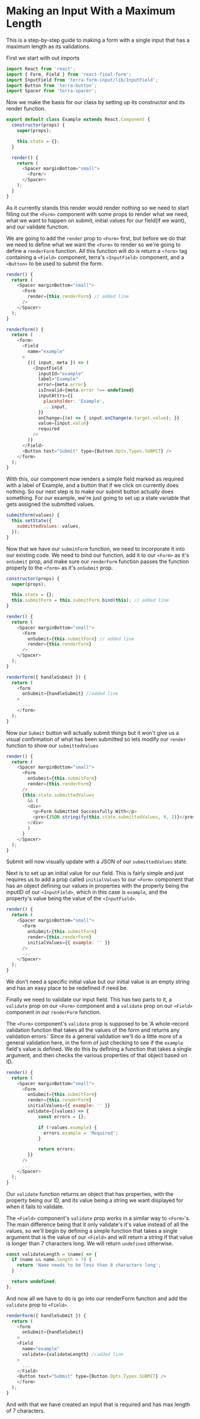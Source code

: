 # Making an Input With a Maximum Length

This is a step-by-step guide to making a form with a single input that has a maximum length as its validations.

First we start with out imports
```javascript
import React from 'react';
import { Form, Field } from 'react-final-form';
import InputField from 'terra-form-input/lib/InputField';
import Button from 'terra-button';
import Spacer from 'terra-spacer';
```

Now we make the basis for our class by setting up its constructor and its render function.
```javascript
export default class Example extends React.Component {
  constructor(props) {
    super(props);

    this.state = {};
  }

  render() {
    return (
      <Spacer marginBottom="small">
        <Form/>
      </Spacer>
    );
  }
}
```

As it currently stands this render would render nothing so we need to start filling out the `<Form>` component with some props to render what we need, what we want to happen on submit, initial values for our field(if we want), and our validate function.

We are going to add the `render` prop to `<Form>` first, but before we do that we need to define what we want the `<Form>` to render so we're going to define a `renderForm` function. All this function will do is return a `<form>` tag containing a `<Field>` component, terra's `<InputField>` component, and a `<Button>` to be used to submit the form.
```javascript
render() {
  return (
    <Spacer marginBottom="small">
      <Form
        render={this.renderForm} // added line
      />
    </Spacer>
  );
}

renderForm() {
  return (
    <form>
      <Field
        name="example"
      >
        {({ input, meta }) => (
          <InputField
            inputId="example"
            label="Example"
            error={meta.error}
            isInvalid={meta.error !== undefined}
            inputAttrs={{
              placeholder: 'Example',
              ...input,
            }}
            onChange={(e) => { input.onChange(e.target.value); }}
            value={input.value}
            required
          />
        )}
      </Field>
      <Button text="Submit" type={Button.Opts.Types.SUBMIT} />
    </form>
  );
}
```

With this, our component now renders a simple field marked as required with a label of Example, and a button that if we click on currently does nothing. So our next step is to make our submit button actually does something. For our example, we're just going to set up a state variable that gets assigned the submitted values.

```javascript
submitForm(values) {
  this.setState({
    submittedValues: values,
  });
}
```

Now that we have our `submitForm` function, we need to incorporate it into our existing code. We need to bind our function, add it to our `<Form>` as it's `onSubmit` prop, and make sure our `renderForm` function passes the function properly to the `<form>` as it's `onSubmit` prop.

```javascript
constructor(props) {
  super(props);

  this.state = {};
  this.submitForm = this.submitForm.bind(this); // added line
}

render() {
  return (
    <Spacer marginBottom="small">
      <Form
        onSubmit={this.submitForm} // added line
        render={this.renderForm}
      />
    </Spacer>
  );
}

renderForm({ handleSubmit }) {
  return (
    <form
      onSubmit={handleSubmit} //added line
    >
      ...
    </form>
  );
}
```

Now our `Submit` button will actually submit things but it won't give us a visual confirmation of what has been submitted so lets modify our `render` function to show our `submittedValues`

```javascript
render() {
  return (
    <Spacer marginBottom="small">
      <Form
        onSubmit={this.submitForm}
        render={this.renderForm}
      />
      {this.state.submittedValues
        && (
        <div>
          <p>Form Submitted Successfully With</p>
          <pre>{JSON.stringify(this.state.submittedValues, 0, 2)}</pre>
        </div>
        )
      }
    </Spacer>
  );
}
```

Submit will now visually update with a JSON of our `submittedValues` state.

Next is to set up an initial value for our field. This is fairly simple and just requires us to add a prop called `initialValues` to our `<Form>` component that has an object defining our values in properties with the property being the inputID of our `<InputField>`, which in this case is `example`, and the property's value being the value of the `<InputField>`.
```javascript
render() {
  return (
    <Spacer marginBottom="small">
      <Form
        onSubmit={this.submitForm}
        render={this.renderForm}
        initialValues={{ example: '' }}
      />
      ...
    </Spacer>
  );
}
```

We don't need a specific initial value but our initial value is an empty string and has an easy place to be redefined if need be.

Finally we need to validate our input field. This has two parts to it, a `validate` prop on our `<Form>` component and a `validate` prop on our `<Field>` component in our `renderForm` function.

The `<Form>` component's `validate` prop is supposed to be 'A whole-record validation function that takes all the values of the form and returns any validation errors.' Since its a general validation we'll do a little more of a general validation here, in the form of just checking to see if the `example` field's value is defined. We do this by defining a function that takes a single argument, and then checks the various properties of that object based on ID.

```javascript
render() {
  return (
    <Spacer marginBottom="small">
      <Form
        onSubmit={this.submitForm}
        render={this.renderForm}
        initialValues={{ example: '' }}
        validate={(values) => {
            const errors = {};

            if (!values.example) {
              errors.example = 'Required';
            }

            return errors;
        }}
      />
      ...
    </Spacer>
  );
}
```

Our `validate` function returns an object that has properties, with the property being our ID, and its value being a string we want displayed for when it fails to validate.

The `<Field>` component's `validate` prop works in a similar way to `<Form>`'s. The main difference being that it only validate's it's value instead of all the values, so we'll begin by defining a simple function that takes a single argument that is the value of our `<Field>` and will return a string if that value is longer than 7 characters long. We will return `undefined` otherwise.

```javascript
const validateLength = (name) => {
  if (name && name.length > 7) {
    return 'Name needs to be less than 8 characters long';
  }

  return undefined;
};
```

And now all we have to do is go into our renderForm function and add the `validate` prop to `<Field>`.

```javascript
renderForm({ handleSubmit }) {
  return (
    <form
      onSubmit={handleSubmit}
    >
    <Field
      name="example"
      validate={validateLength} //added line
    >
      ...
    </Field>
    <Button text="Submit" type={Button.Opts.Types.SUBMIT} />
    </form>
  );
}
```

And with that we have created an input that is required and has max length of 7 characters.
